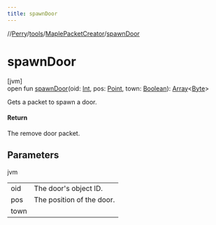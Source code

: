 ```yaml
---
title: spawnDoor
---
```

//[Perry](../../../index.html)/[tools](../index.html)/[MaplePacketCreator](index.html)/[spawnDoor](spawn-door.html)



# spawnDoor



[jvm]\
open fun [spawnDoor](spawn-door.html)(oid: [Int](https://kotlinlang.org/api/latest/jvm/stdlib/kotlin/-int/index.html), pos: [Point](https://docs.oracle.com/javase/8/docs/api/java/awt/Point.html), town: [Boolean](https://kotlinlang.org/api/latest/jvm/stdlib/kotlin/-boolean/index.html)): [Array](https://kotlinlang.org/api/latest/jvm/stdlib/kotlin/-array/index.html)&lt;[Byte](https://kotlinlang.org/api/latest/jvm/stdlib/kotlin/-byte/index.html)&gt;



Gets a packet to spawn a door.



#### Return



The remove door packet.



## Parameters


jvm

| | |
|---|---|
| oid | The door's object ID. |
| pos | The position of the door. |
| town |  |




